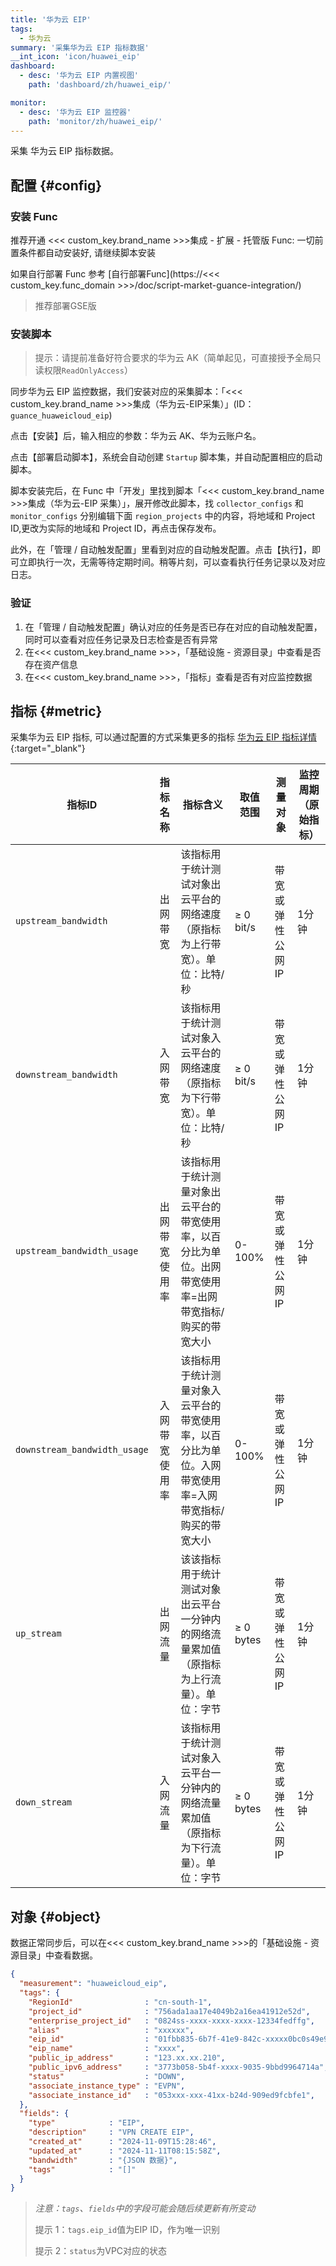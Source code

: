 ```yaml
---
title: '华为云 EIP'
tags:
  - 华为云
summary: '采集华为云 EIP 指标数据'
__int_icon: 'icon/huawei_eip'
dashboard:
  - desc: '华为云 EIP 内置视图'
    path: 'dashboard/zh/huawei_eip/'

monitor:
  - desc: '华为云 EIP 监控器'
    path: 'monitor/zh/huawei_eip/'
---
```


采集 华为云 EIP 指标数据。

## 配置 {#config}

### 安装 Func

推荐开通 <<< custom_key.brand_name >>>集成 - 扩展 - 托管版 Func: 一切前置条件都自动安装好, 请继续脚本安装

如果自行部署 Func 参考 [自行部署Func](https://<<< custom_key.func_domain >>>/doc/script-market-guance-integration/)

> 推荐部署GSE版

### 安装脚本

> 提示：请提前准备好符合要求的华为云 AK（简单起见，可直接授予全局只读权限`ReadOnlyAccess`）

同步华为云 EIP 监控数据，我们安装对应的采集脚本：「<<< custom_key.brand_name >>>集成（华为云-EIP采集）」(ID：`guance_huaweicloud_eip`)

点击【安装】后，输入相应的参数：华为云 AK、华为云账户名。

点击【部署启动脚本】，系统会自动创建 `Startup` 脚本集，并自动配置相应的启动脚本。

脚本安装完后，在 Func 中「开发」里找到脚本「<<< custom_key.brand_name >>>集成（华为云-EIP 采集）」，展开修改此脚本，找 `collector_configs` 和 `monitor_configs` 分别编辑下面 `region_projects` 中的内容，将地域和 Project ID,更改为实际的地域和 Project ID，再点击保存发布。

此外，在「管理 / 自动触发配置」里看到对应的自动触发配置。点击【执行】，即可立即执行一次，无需等待定期时间。稍等片刻，可以查看执行任务记录以及对应日志。

### 验证

1. 在「管理 / 自动触发配置」确认对应的任务是否已存在对应的自动触发配置，同时可以查看对应任务记录及日志检查是否有异常
2. 在<<< custom_key.brand_name >>>，「基础设施 - 资源目录」中查看是否存在资产信息
3. 在<<< custom_key.brand_name >>>，「指标」查看是否有对应监控数据

## 指标 {#metric}

采集华为云 EIP 指标, 可以通过配置的方式采集更多的指标 [华为云 EIP 指标详情](https://support.huaweicloud.com/usermanual-vpc/vpc010012.html){:target="_blank"}

|   **指标ID**  |   **指标名称**   |  **指标含义** |  **取值范围**  | **测量对象** | **监控周期（原始指标）** |
| ---- | :----: | ------ | ------ | ---- | ---- |
| `upstream_bandwidth`            |   出网带宽    |该指标用于统计测试对象出云平台的网络速度（原指标为上行带宽）。单位：比特/秒   | ≥ 0 bit/s  | 带宽或弹性公网IP | 1分钟             |
| `downstream_bandwidth`            |   入网带宽    |该指标用于统计测试对象入云平台的网络速度（原指标为下行带宽）。单位：比特/秒   | ≥ 0 bit/s  | 带宽或弹性公网IP | 1分钟             |
| `upstream_bandwidth_usage`            |   出网带宽使用率    |该指标用于统计测量对象出云平台的带宽使用率，以百分比为单位。出网带宽使用率=出网带宽指标/购买的带宽大小   | 0-100%  | 带宽或弹性公网IP | 1分钟             |
| `downstream_bandwidth_usage`            |   入网带宽使用率   |该指标用于统计测量对象入云平台的带宽使用率，以百分比为单位。入网带宽使用率=入网带宽指标/购买的带宽大小   | 0-100%  | 带宽或弹性公网IP | 1分钟             |
| `up_stream`            |   出网流量    |该该指标用于统计测试对象出云平台一分钟内的网络流量累加值（原指标为上行流量）。单位：字节  | ≥ 0 bytes  | 带宽或弹性公网IP    | 1分钟        |
| `down_stream`          |   入网流量    |该指标用于统计测试对象入云平台一分钟内的网络流量累加值（原指标为下行流量）。单位：字节   | ≥ 0 bytes  | 带宽或弹性公网IP | 1分钟            |

## 对象 {#object}

数据正常同步后，可以在<<< custom_key.brand_name >>>的「基础设施 - 资源目录」中查看数据。

```json
{
  "measurement": "huaweicloud_eip",
  "tags": {
    "RegionId"                : "cn-south-1",
    "project_id"              : "756ada1aa17e4049b2a16ea41912e52d",
    "enterprise_project_id"   : "0824ss-xxxx-xxxx-xxxx-12334fedffg",
    "alias"                   : "xxxxxx",
    "eip_id"                  : "01fbb835-6b7f-41e9-842c-xxxxx0bc0s49e9",
    "eip_name"                : "xxxx",
    "public_ip_address"       : "123.xx.xx.210",
    "public_ipv6_address"     : "3773b058-5b4f-xxxx-9035-9bbd9964714a",
    "status"                  : "DOWN",
    "associate_instance_type" : "EVPN",
    "associate_instance_id"   : "053xxx-xxx-41xx-b24d-909ed9fcbfe1",
  },
  "fields": {
    "type"            : "EIP",
    "description"     : "VPN CREATE EIP",
    "created_at"      : "2024-11-09T15:28:46",
    "updated_at"      : "2024-11-11T08:15:58Z",
    "bandwidth"       : "{JSON 数据}",
    "tags"            : "[]"
  }
}
```

> *注意：`tags`、`fields`中的字段可能会随后续更新有所变动*
>
> 提示 1：`tags.eip_id`值为EIP ID，作为唯一识别
>
> 提示 2：`status`为VPC对应的状态
>
